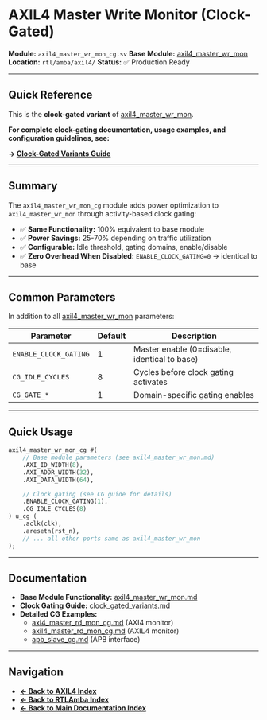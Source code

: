 # AXIL4 Master Write Monitor (Clock-Gated)

**Module:** `axil4_master_wr_mon_cg.sv`
**Base Module:** [axil4_master_wr_mon](./axil4_master_wr_mon.md)
**Location:** `rtl/amba/axil4/`
**Status:** ✅ Production Ready

---

## Quick Reference

This is the **clock-gated variant** of [axil4_master_wr_mon](./axil4_master_wr_mon.md).

**For complete clock-gating documentation, usage examples, and configuration guidelines, see:**

**→ [Clock-Gated Variants Guide](../shared/clock_gated_variants.md)**

---

## Summary

The `axil4_master_wr_mon_cg` module adds power optimization to `axil4_master_wr_mon` through activity-based clock gating:

- ✅ **Same Functionality:** 100% equivalent to base module
- ✅ **Power Savings:** 25-70% depending on traffic utilization
- ✅ **Configurable:** Idle threshold, gating domains, enable/disable
- ✅ **Zero Overhead When Disabled:** `ENABLE_CLOCK_GATING=0` → identical to base

---

## Common Parameters

In addition to all [axil4_master_wr_mon](./axil4_master_wr_mon.md) parameters:

| Parameter | Default | Description |
|-----------|---------|-------------|
| `ENABLE_CLOCK_GATING` | 1 | Master enable (0=disable, identical to base) |
| `CG_IDLE_CYCLES` | 8 | Cycles before clock gating activates |
| `CG_GATE_*` | 1 | Domain-specific gating enables |

---

## Quick Usage

```systemverilog
axil4_master_wr_mon_cg #(
    // Base module parameters (see axil4_master_wr_mon.md)
    .AXI_ID_WIDTH(8),
    .AXI_ADDR_WIDTH(32),
    .AXI_DATA_WIDTH(64),

    // Clock gating (see CG guide for details)
    .ENABLE_CLOCK_GATING(1),
    .CG_IDLE_CYCLES(8)
) u_cg (
    .aclk(clk),
    .aresetn(rst_n),
    // ... all other ports same as axil4_master_wr_mon
);
```

---

## Documentation

- **Base Module Functionality:** [axil4_master_wr_mon.md](./axil4_master_wr_mon.md)
- **Clock Gating Guide:** [clock_gated_variants.md](../shared/clock_gated_variants.md)
- **Detailed CG Examples:**
  - [axi4_master_rd_mon_cg.md](../axi4/axi4_master_rd_mon_cg.md) (AXI4 monitor)
  - [axil4_master_rd_mon_cg.md](../axil4/axil4_master_rd_mon_cg.md) (AXIL4 monitor)
  - [apb_slave_cg.md](../apb/apb_slave_cg.md) (APB interface)

---

## Navigation

- **[← Back to AXIL4 Index](./README.md)**
- **[← Back to RTLAmba Index](../index.md)**
- **[← Back to Main Documentation Index](../../index.md)**
